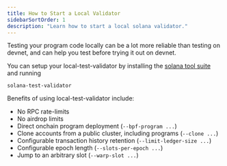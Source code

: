 ```yaml
---
title: How to Start a Local Validator
sidebarSortOrder: 1
description: "Learn how to start a local solana validator."
---
```


Testing your program code locally can be a lot more reliable than testing on
devnet, and can help you test before trying it out on devnet.

You can setup your local-test-validator by installing the
[solana tool suite](/getting-started/installation.md#install-cli) and running

```shell
solana-test-validator
```

Benefits of using local-test-validator include:

- No RPC rate-limits
- No airdrop limits
- Direct onchain program deployment (`--bpf-program ...`)
- Clone accounts from a public cluster, including programs (`--clone ...`)
- Configurable transaction history retention (`--limit-ledger-size ...`)
- Configurable epoch length (`--slots-per-epoch ...`)
- Jump to an arbitrary slot (`--warp-slot ...`)
